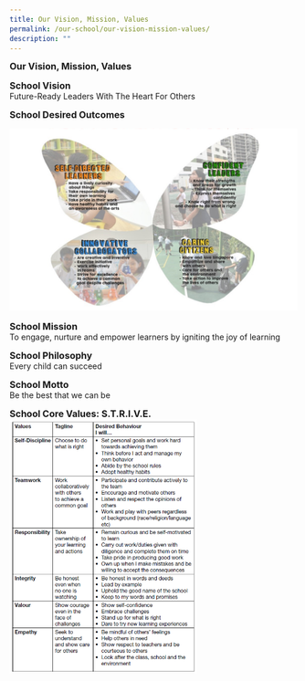 ```yaml
---
title: Our Vision, Mission, Values
permalink: /our-school/our-vision-mission-values/
description: ""
---
```

**<font size=3>Our Vision, Mission, Values</font>**


**<font size=3>School Vision</font>**<br>
Future-Ready Leaders With The Heart For Others

**<font size=3>School Desired Outcomes</font>**

![](/images/Our%20School/vision%20mission%20values%201.png)

**<font size=3>School Mission</font>**<br>
To engage, nurture and empower learners by igniting the joy of learning

**<font size=3>School Philosophy</font>**<br>
Every child can succeed

**<font size=3>School Motto</font>**<br>
Be the best that we can be

  
**<font size=3>School Core Values: S.T.R.I.V.E.</font>**<br>
<img src="/images/Our%20School/vision%20mission%20values%202.png"  
     style="width:65%">